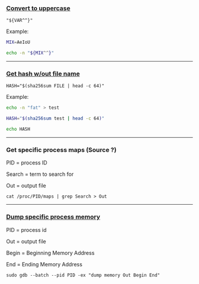 ### [Convert to uppercase](https://www.cyberciti.biz/faq/linux-unix-shell-programming-converting-lowercase-uppercase/)

`"${VAR^^}"`

Example:

```bash
MIX=AeIoU

echo -n "${MIX^^}"
```
---
### [Get hash w/out file name](https://superuser.com/questions/273435/clean-up-sha256sum-output)

`HASH="$(sha256sum FILE | head -c 64)"`

Example:

```bash
echo -n "fat" > test

HASH="$(sha256sum test | head -c 64)"

echo HASH
```
---
### Get specific process maps (Source ?)

PID = process ID

Search = term to search for

Out = output file

`cat /proc/PID/maps | grep Search > Out`

---
### [Dump specific process memory](https://serverfault.com/questions/173999/dump-a-linux-processs-memory-to-file)

PID = process id

Out = output file

Begin = Beginning Memory Address

End = Ending Memory Address

`sudo gdb --batch --pid PID -ex "dump memory Out Begin End"`
